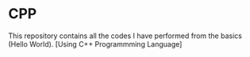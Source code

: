# CPP
This repository contains all the codes I have performed from the basics (Hello World). [Using C++ Programmming Language]
